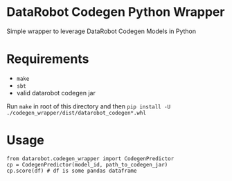 # DataRobot Codegen Python Wrapper

Simple wrapper to leverage DataRobot Codegen Models in Python

# Requirements

* `make`
* `sbt`
* valid datarobot codegen jar

Run `make` in root of this directory and then `pip install -U ./codegen_wrapper/dist/datarobot_codegen*.whl` 

# Usage 

```
from datarobot.codegen_wrapper import CodegenPredictor
cp = CodegenPredictor(model_id, path_to_codegen_jar)
cp.score(df) # df is some pandas dataframe
```


